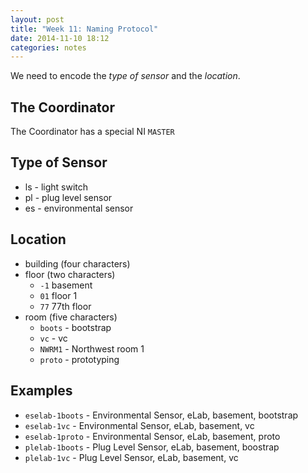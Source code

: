 ```yaml
---
layout: post
title: "Week 11: Naming Protocol"
date: 2014-11-10 18:12
categories: notes
---
```


We need to encode the *type of sensor* and the *location*.

## The Coordinator
The Coordinator has a special NI `MASTER`


## Type of Sensor
- ls - light switch
- pl - plug level sensor
- es - environmental sensor


## Location
- building (four characters)
- floor    (two characters)
  + `-1` basement
  + `01` floor 1
  + `77` 77th floor
- room (five characters)
  + `boots` - bootstrap
  + `vc`    - vc
  + `NWRM1` - Northwest room 1
  + `proto` - prototyping


## Examples
- `eselab-1boots` - Environmental Sensor, eLab, basement, bootstrap
- `eselab-1vc`    - Environmental Sensor, eLab, basement, vc
- `eselab-1proto` - Environmental Sensor, eLab, basement, proto
- `plelab-1boots` - Plug Level Sensor,    eLab, basement, boostrap
- `plelab-1vc`    - Plug Level Sensor,    eLab, basement, vc
